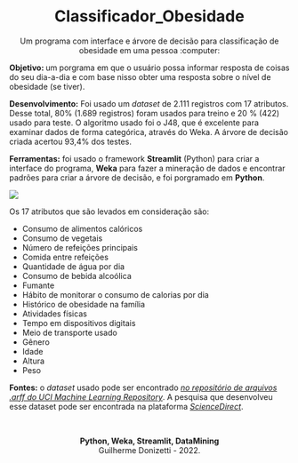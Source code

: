 <h1 align="center">Classificador_Obesidade</h1>
<p align="center">Um programa com interface e árvore de decisão para classificação de obesidade em uma pessoa :computer:</p>

<b>Objetivo: </b>um porgrama em que o usuário possa informar resposta de coisas do seu dia-a-dia e com base nisso obter uma resposta sobre o nível de obesidade (se tiver).

<b>Desenvolvimento:</b> Foi usado um <i>dataset</i> de 2.111 registros com 17 atributos. Desse total, 80% (1.689 registros) foram usados para treino e 20 % (422) usado para teste. O algoritmo usado foi o J48, que é excelente para examinar dados de forma categórica, através do Weka. A árvore de decisão criada acertou 93,4% dos testes.



<b>Ferramentas:</b> foi usado o framework <b>Streamlit</b> (Python) para criar a interface do programa, <b>Weka</b> para fazer a mineração de dados e encontrar padrões para criar a árvore de decisão, e foi porgramado em <b>Python</b>.

<img align="center" src="https://github.com/guilhermedonizetti/Classificador_Obesidade/blob/master/images/imagem1.png" >

Os 17 atributos que são levados em consideração são:<br>
<ul>
  <li>Consumo de alimentos calóricos</li>
  <li>Consumo de vegetais</li>
  <li>Número de refeições principais</li>
  <li>Comida entre refeições</li>
  <li>Quantidade de água por dia</li>
  <li>Consumo de bebida alcoólica</li>
  <li>Fumante</li>
  <li>Hábito de monitorar o consumo de calorias por dia</li>
  <li>Histórico de obesidade na família</li>
  <li>Atividades físicas</li>
  <li>Tempo em dispositivos digitais</li>
  <li>Meio de transporte usado</li>
  <li>Gênero</li>
  <li>Idade</li>
  <li>Altura</li>
  <li>Peso</li>
</ul>

<b>Fontes:</b> o <i>dataset</i> usado pode ser encontrado <i><a href="https://archive.ics.uci.edu/ml/datasets/Estimation+of+obesity+levels+based+on+eating+habits+and+physical+condition+">no repositório de arquivos .arff do UCI Machine Learning Repository</a></i>. A pesquisa que desenvolveu esse dataset pode ser encontrada na plataforma <i><a href="https://www.sciencedirect.com/science/article/pii/S2352340919306985?via%3Dihub">ScienceDirect</a></i>.

<br>

<p align="center">
<b>Python, Weka, Streamlit, DataMining</b><br>Guilherme Donizetti - 2022.
</p>
